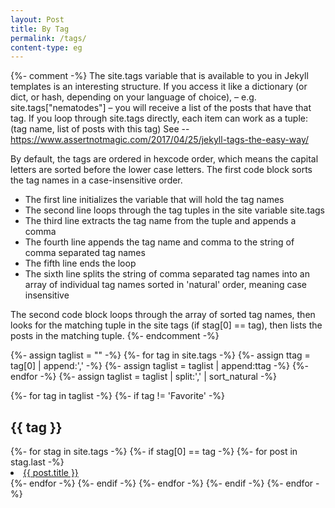 ```yaml
---
layout: Post
title: By Tag
permalink: /tags/
content-type: eg
---
```


<div>

{%- comment -%}
The site.tags variable that is available to you in Jekyll templates is an interesting structure. If you access it like a dictionary (or dict, or hash, depending on your language of choice), – e.g. site.tags["nematodes"] – you will receive a list of the posts that have that tag. If you loop through site.tags directly, each item can work as a tuple: (tag name, list of posts with this tag)
See -- https://www.assertnotmagic.com/2017/04/25/jekyll-tags-the-easy-way/

By default, the tags are ordered in hexcode order, which means the capital letters are sorted before the lower case letters. The first code block sorts the tag names in a case-insensitive order.
* The first line initializes the variable that will hold the tag names
* The second line loops through the tag tuples in the site variable site.tags
* The third line extracts the tag name from the tuple and appends a comma
* The fourth line appends the tag name and comma to the string of comma separated tag names
* The fifth line ends the loop
* The sixth line splits the string of comma separated tag names into an array of individual tag names sorted in 'natural' order, meaning case insensitive

The second code block loops through the array of sorted tag names, then looks for the matching tuple in the site tags (if stag[0] == tag), then lists the posts in the matching tuple.
{%- endcomment -%}

{%- assign taglist = "" -%}
{%- for tag in site.tags -%}
	{%- assign ttag = tag[0] | append:',' -%}
	{%- assign taglist = taglist | append:ttag -%}
{%- endfor -%}
{%- assign taglist = taglist | split:',' | sort_natural -%}

{%- for tag in taglist -%}
  {%- if tag != 'Favorite' -%}
    <h2 id="{{ tag }}" class="bylink_h2">{{ tag }}</h2>
    {%- for stag in site.tags -%}
      {%- if stag[0] == tag -%}
        {%- for post in stag.last -%} 
          <li class="bylink">
            <a href="{{post.url}}">{{ post.title }}</a>
          </li>
        {%- endfor -%}
      {%- endif -%}
    {%- endfor -%}
  {%- endif -%}
{%- endfor -%}
</div>